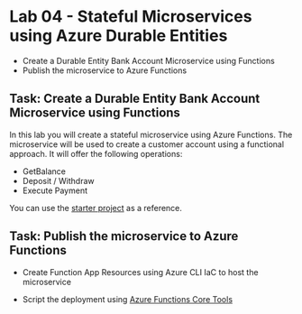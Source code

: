# Lab 04 - Stateful Microservices using Azure Durable Entities

- Create a Durable Entity Bank Account Microservice using Functions
- Publish the microservice to Azure Functions

## Task: Create a Durable Entity Bank Account Microservice using Functions

In this lab you will create a stateful microservice using Azure Functions. The microservice will be used to create a customer account using a functional approach. It will offer the following operations:

- GetBalance
- Deposit / Withdraw
- Execute Payment

You can use the [starter project](./starter/payment-service-func/) as a reference.

## Task: Publish the microservice to Azure Functions

- Create Function App Resources using Azure CLI IaC to host the microservice

- Script the deployment using [Azure Functions Core Tools](https://learn.microsoft.com/en-us/azure/azure-functions/functions-run-local?tabs=windows%2Cisolated-process%2Cnode-v4%2Cpython-v2%2Chttp-trigger%2Ccontainer-apps&pivots=programming-language-csharp#publish)